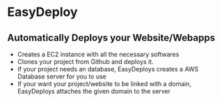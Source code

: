 # EasyDeploy


## Automatically Deploys your Website/Webapps
- Creates a EC2 instance with all the necessary softwares
- Clones your project from Github and deploys it.
- If your project needs an database, EasyDeploys creates a AWS Database server for you to use
- If your want your project/website to be linked with a domain, EasyDeploys attaches the given domain to the server
